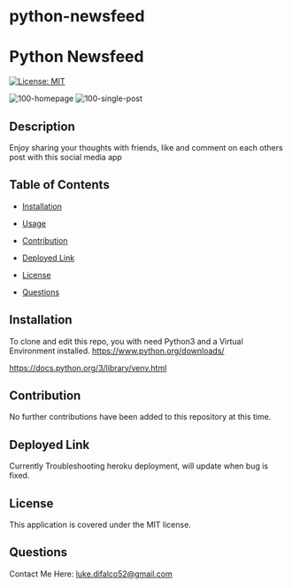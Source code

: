 # python-newsfeed

# Python Newsfeed
 
[![License: MIT](https://img.shields.io/badge/License-MIT-yellow.svg)](https://opensource.org/licenses/MIT) 

![100-homepage](https://user-images.githubusercontent.com/81760763/143322766-56df69f3-e35c-4b5d-bc9c-74bb9053639d.png)
![100-single-post](https://user-images.githubusercontent.com/81760763/143322768-f8bb5bcc-89b7-41ff-88eb-13830479d9ed.png)
 

## Description 
Enjoy sharing your thoughts with friends, like and comment on each others post with this social media app
 

## Table of Contents 

- [Installation](#install) 

- [Usage](#useinfo) 

- [Contribution](#contribute) 

- [Deployed Link](#deploy) 

- [License](#license) 

- [Questions](#questions) 
 

## Installation 

To clone and edit this repo, you with need Python3 and a Virtual Environment installed.
https://www.python.org/downloads/

https://docs.python.org/3/library/venv.html
 



## Contribution 

No further contributions have been added to this repository at this time.
 

## Deployed Link

Currently Troubleshooting heroku deployment, will update when bug is fixed.
 

## License 

This application is covered under the MIT license. 
 

## Questions 

Contact Me Here: luke.difalco52@gmail.com 

